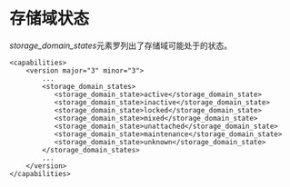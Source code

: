 # 存储域状态

*storage\_domain\_states*元素罗列出了存储域可能处于的状态。

             
    <capabilities>
        <version major="3" minor="3">
            ...
            <storage_domain_states>
               <storage_domain_state>active</storage_domain_state>
               <storage_domain_state>inactive</storage_domain_state>
               <storage_domain_state>locked</storage_domain_state>
               <storage_domain_state>mixed</storage_domain_state>
               <storage_domain_state>unattached</storage_domain_state>
               <storage_domain_state>maintenance</storage_domain_state>
               <storage_domain_state>unknown</storage_domain_state>
            </storage_domain_states>
            ...
        </version>
    </capabilities>
              
          

